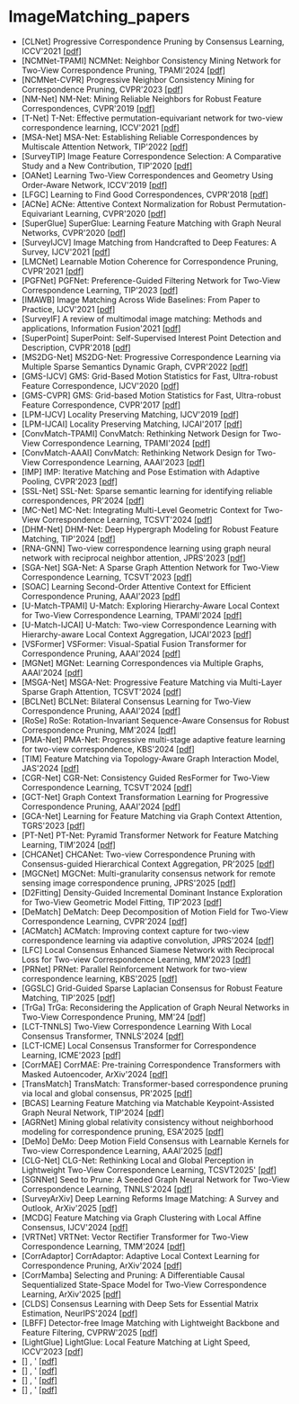 # ImageMatching_papers

- [CLNet] Progressive Correspondence Pruning by Consensus Learning, ICCV'2021 [[pdf]](https://openaccess.thecvf.com/content/ICCV2021/papers/Zhao_Progressive_Correspondence_Pruning_by_Consensus_Learning_ICCV_2021_paper.pdf)
- [NCMNet-TPAMI] NCMNet: Neighbor Consistency Mining Network for Two-View Correspondence Pruning, TPAMI'2024 [[pdf]](https://ieeexplore.ieee.org/abstract/document/10705098)
- [NCMNet-CVPR] Progressive Neighbor Consistency Mining for Correspondence Pruning, CVPR'2023 [[pdf]](https://openaccess.thecvf.com/content/CVPR2023/papers/Liu_Progressive_Neighbor_Consistency_Mining_for_Correspondence_Pruning_CVPR_2023_paper.pdf)
- [NM-Net] NM-Net: Mining Reliable Neighbors for Robust Feature Correspondences, CVPR'2019 [[pdf]](https://openaccess.thecvf.com/content_CVPR_2019/papers/Zhao_NM-Net_Mining_Reliable_Neighbors_for_Robust_Feature_Correspondences_CVPR_2019_paper.pdf)
- [T-Net] T-Net: Effective permutation-equivariant network for two-view correspondence learning, ICCV'2021 [[pdf]](https://openaccess.thecvf.com/content/ICCV2021/papers/Zhong_T-Net_Effective_Permutation-Equivariant_Network_for_Two-View_Correspondence_Learning_ICCV_2021_paper.pdf)
- [MSA-Net] MSA-Net: Establishing Reliable Correspondences by Multiscale Attention Network, TIP'2022 [[pdf]](https://ieeexplore.ieee.org/abstract/document/9813457)
- [SurveyTIP] Image Feature Correspondence Selection: A Comparative Study and a New Contribution, TIP'2020 [[pdf]](https://ieeexplore.ieee.org/abstract/document/8949766)
- [OANet] Learning Two-View Correspondences and Geometry Using Order-Aware Network, ICCV'2019 [[pdf]](https://openaccess.thecvf.com/content_ICCV_2019/papers/Zhang_Learning_Two-View_Correspondences_and_Geometry_Using_Order-Aware_Network_ICCV_2019_paper.pdf)
- [LFGC] Learning to Find Good Correspondences, CVPR'2018 [[pdf]](https://openaccess.thecvf.com/content_cvpr_2018/papers/Yi_Learning_to_Find_CVPR_2018_paper.pdf)
- [ACNe] ACNe: Attentive Context Normalization for Robust Permutation-Equivariant Learning, CVPR'2020 [[pdf]](https://openaccess.thecvf.com/content_CVPR_2020/papers/Sun_ACNe_Attentive_Context_Normalization_for_Robust_Permutation-Equivariant_Learning_CVPR_2020_paper.pdf)
- [SuperGlue] SuperGlue: Learning Feature Matching with Graph Neural Networks, CVPR'2020 [[pdf]](https://openaccess.thecvf.com/content_CVPR_2020/papers/Sarlin_SuperGlue_Learning_Feature_Matching_With_Graph_Neural_Networks_CVPR_2020_paper.pdf)
- [SurveyIJCV] Image Matching from Handcrafted to Deep Features: A Survey, IJCV'2021 [[pdf]](https://link.springer.com/content/pdf/10.1007/s11263-020-01359-2.pdf)
- [LMCNet] Learnable Motion Coherence for Correspondence Pruning, CVPR'2021 [[pdf]](https://openaccess.thecvf.com/content/CVPR2021/papers/Liu_Learnable_Motion_Coherence_for_Correspondence_Pruning_CVPR_2021_paper.pdf)
- [PGFNet] PGFNet: Preference-Guided Filtering Network for Two-View Correspondence Learning, TIP'2023 [[pdf]](https://ieeexplore.ieee.org/abstract/document/10041834)
- [IMAWB] Image Matching Across Wide Baselines: From Paper to Practice, IJCV'2021 [[pdf]](https://link.springer.com/article/10.1007/s11263-020-01385-0)
- [SurveyIF] A review of multimodal image matching: Methods and applications, Information Fusion'2021 [[pdf]](https://www.sciencedirect.com/science/article/abs/pii/S156625352100035X)
- [SuperPoint] SuperPoint: Self-Supervised Interest Point Detection and Description, CVPR'2018 [[pdf]](https://openaccess.thecvf.com/content_cvpr_2018_workshops/papers/w9/DeTone_SuperPoint_Self-Supervised_Interest_CVPR_2018_paper.pdf)
- [MS2DG-Net] MS2DG-Net: Progressive Correspondence Learning via Multiple Sparse Semantics Dynamic Graph, CVPR'2022 [[pdf]](https://openaccess.thecvf.com/content/CVPR2022/papers/Dai_MS2DG-Net_Progressive_Correspondence_Learning_via_Multiple_Sparse_Semantics_Dynamic_Graph_CVPR_2022_paper.pdf)
- [GMS-IJCV] GMS: Grid-Based Motion Statistics for Fast, Ultra-robust Feature Correspondence, IJCV'2020 [[pdf]](https://link.springer.com/content/pdf/10.1007/s11263-019-01280-3.pdf)
- [GMS-CVPR] GMS: Grid-based Motion Statistics for Fast, Ultra-robust Feature Correspondence, CVPR'2017 [[pdf]](https://openaccess.thecvf.com/content_cvpr_2017/papers/Bian_GMS_Grid-based_Motion_CVPR_2017_paper.pdf)
- [LPM-IJCV] Locality Preserving Matching, IJCV'2019 [[pdf]](https://openreview.net/pdf?id=YR5rlIkI23)
- [LPM-IJCAI] Locality Preserving Matching, IJCAI'2017 [[pdf]](https://www.ijcai.org/Proceedings/2017/0627.pdf)
- [ConvMatch-TPAMI] ConvMatch: Rethinking Network Design for Two-View Correspondence Learning, TPAMI'2024 [[pdf]](https://ieeexplore.ieee.org/abstract/document/10323178)
- [ConvMatch-AAAI] ConvMatch: Rethinking Network Design for Two-View Correspondence Learning, AAAI'2023 [[pdf]](https://openreview.net/pdf?id=DnaHIVXRzmh)
- [IMP] IMP: Iterative Matching and Pose Estimation with Adaptive Pooling, CVPR'2023 [[pdf]](https://openaccess.thecvf.com/content/CVPR2023/papers/Xue_IMP_Iterative_Matching_and_Pose_Estimation_With_Adaptive_Pooling_CVPR_2023_paper.pdf)
- [SSL-Net] SSL-Net: Sparse semantic learning for identifying reliable correspondences, PR'2024 [[pdf]](https://www.sciencedirect.com/science/article/abs/pii/S0031320323007367)
- [MC-Net] MC-Net: Integrating Multi-Level Geometric Context for Two-View Correspondence Learning, TCSVT'2024 [[pdf]](https://ieeexplore.ieee.org/abstract/document/10463087)
- [DHM-Net] DHM-Net: Deep Hypergraph Modeling for Robust Feature Matching, TIP'2024 [[pdf]](https://ieeexplore.ieee.org/abstract/document/10720713)
- [RNA-GNN] Two-view correspondence learning using graph neural network with reciprocal neighbor attention, JPRS'2023 [[pdf]](https://www.sciencedirect.com/science/article/abs/pii/S0924271623001557)
- [SGA-Net] SGA-Net: A Sparse Graph Attention Network for Two-View Correspondence Learning, TCSVT'2023 [[pdf]](https://ieeexplore.ieee.org/abstract/document/10124002)
- [SOAC] Learning Second-Order Attentive Context for Efficient Correspondence Pruning, AAAI'2023 [[pdf]](https://ojs.aaai.org/index.php/AAAI/article/view/25431)
- [U-Match-TPAMI] U-Match: Exploring Hierarchy-Aware Local Context for Two-View Correspondence Learning, TPAMI'2024 [[pdf]](https://ieeexplore.ieee.org/abstract/document/10643351)
- [U-Match-IJCAI] U-Match: Two-view Correspondence Learning with Hierarchy-aware Local Context Aggregation, IJCAI'2023 [[pdf]](https://openreview.net/pdf?id=6iAOZcxpeYV)
- [VSFormer] VSFormer: Visual-Spatial Fusion Transformer for Correspondence Pruning, AAAI'2024 [[pdf]](https://ojs.aaai.org/index.php/AAAI/article/view/28123)
- [MGNet] MGNet: Learning Correspondences via Multiple Graphs, AAAI'2024 [[pdf]](https://ojs.aaai.org/index.php/AAAI/article/view/28187)
- [MSGA-Net] MSGA-Net: Progressive Feature Matching via Multi-Layer Sparse Graph Attention, TCSVT'2024 [[pdf]](https://ieeexplore.ieee.org/abstract/document/10439184)
- [BCLNet] BCLNet: Bilateral Consensus Learning for Two-View Correspondence Pruning, AAAI'2024 [[pdf]](https://ojs.aaai.org/index.php/AAAI/article/view/28218)
- [RoSe] RoSe: Rotation-Invariant Sequence-Aware Consensus for Robust Correspondence Pruning, MM'2024 [[pdf]](https://dl.acm.org/doi/abs/10.1145/3664647.3681124)
- [PMA-Net] PMA-Net: Progressive multi-stage adaptive feature learning for two-view correspondence, KBS'2024 [[pdf]](https://www.sciencedirect.com/science/article/abs/pii/S0950705124005616)
- [TIM] Feature Matching via Topology-Aware Graph Interaction Model, JAS'2024 [[pdf]](https://ieeexplore.ieee.org/abstract/document/10399360)
- [CGR-Net] CGR-Net: Consistency Guided ResFormer for Two-View Correspondence Learning, TCSVT'2024 [[pdf]](https://ieeexplore.ieee.org/abstract/document/10623710)
- [GCT-Net] Graph Context Transformation Learning for Progressive Correspondence Pruning, AAAI'2024 [[pdf]](https://ojs.aaai.org/index.php/AAAI/article/view/27967)
- [GCA-Net] Learning for Feature Matching via Graph Context Attention, TGRS'2023 [[pdf]](https://ieeexplore.ieee.org/abstract/document/10075633)
- [PT-Net] PT-Net: Pyramid Transformer Network for Feature Matching Learning, TIM'2024 [[pdf]](https://ieeexplore.ieee.org/abstract/document/10443936)
- [CHCANet] CHCANet: Two-view Correspondence Pruning with Consensus-guided Hierarchical Context Aggregation, PR'2025 [[pdf]](https://www.sciencedirect.com/science/article/abs/pii/S0031320324010331)
- [MGCNet] MGCNet: Multi-granularity consensus network for remote sensing image correspondence pruning, JPRS'2025 [[pdf]](https://www.sciencedirect.com/science/article/abs/pii/S0924271624004192)
- [D2Fitting] Density-Guided Incremental Dominant Instance Exploration for Two-View Geometric Model Fitting, TIP'2023 [[pdf]](https://ieeexplore.ieee.org/abstract/document/10268349)
- [DeMatch] DeMatch: Deep Decomposition of Motion Field for Two-View Correspondence Learning, CVPR'2024 [[pdf]](https://openaccess.thecvf.com/content/CVPR2024/papers/Zhang_DeMatch_Deep_Decomposition_of_Motion_Field_for_Two-View_Correspondence_Learning_CVPR_2024_paper.pdf)
- [ACMatch] ACMatch: Improving context capture for two-view correspondence learning via adaptive convolution, JPRS'2024 [[pdf]](https://www.sciencedirect.com/science/article/abs/pii/S092427162400412X)
- [LFC] Local Consensus Enhanced Siamese Network with Reciprocal Loss for Two-view Correspondence Learning, MM'2023 [[pdf]](https://dl.acm.org/doi/abs/10.1145/3581783.3612458)
- [PRNet] PRNet: Parallel Reinforcement Network for two-view correspondence learning, KBS'2025 [[pdf]](https://www.sciencedirect.com/science/article/abs/pii/S0950705125000267)
- [GGSLC] Grid-Guided Sparse Laplacian Consensus for Robust Feature Matching, TIP'2025 [[pdf]](https://ieeexplore.ieee.org/abstract/document/10891339)
- [TrGa] TrGa: Reconsidering the Application of Graph Neural Networks in Two-View Correspondence Pruning, MM'24 [[pdf]](https://dl.acm.org/doi/abs/10.1145/3664647.3681139)
- [LCT-TNNLS] Two-View Correspondence Learning With Local Consensus Transformer, TNNLS'2024 [[pdf]](https://ieeexplore.ieee.org/abstract/document/10750907)
- [LCT-ICME] Local Consensus Transformer for Correspondence Learning, ICME'2023 [[pdf]](https://ieeexplore.ieee.org/abstract/document/10219942)
- [CorrMAE] CorrMAE: Pre-training Correspondence Transformers with Masked Autoencoder, ArXiv'2024 [[pdf]](https://arxiv.org/abs/2406.05773)
- [TransMatch] TransMatch: Transformer-based correspondence pruning via local and global consensus, PR'2025 [[pdf]](https://www.sciencedirect.com/science/article/abs/pii/S0031320324008719)
- [BCAS] Learning Feature Matching via Matchable Keypoint-Assisted Graph Neural Network, TIP'2024 [[pdf]](https://ieeexplore.ieee.org/abstract/document/10794561)
- [AGRNet] Mining global relativity consistency without neighborhood modeling for correspondence pruning, ESA'2025 [[pdf]](https://www.sciencedirect.com/science/article/abs/pii/S0957417425008619)
- [DeMo] DeMo: Deep Motion Field Consensus with Learnable Kernels for Two-view Correspondence Learning, AAAI'2025 [[pdf]](https://ojs.aaai.org/index.php/AAAI/article/view/32622)
- [CLG-Net] CLG-Net: Rethinking Local and Global Perception in Lightweight Two-View Correspondence Learning, TCSVT2025' [[pdf]](https://ieeexplore.ieee.org/abstract/document/10678746)
- [SGNNet] Seed to Prune: A Seeded Graph Neural Network for Two-View Correspondence Learning, TNNLS'2024 [[pdf]](https://ieeexplore.ieee.org/abstract/document/10645697)
- [SurveyArXiv] Deep Learning Reforms Image Matching: A Survey and Outlook, ArXiv'2025 [[pdf]](https://arxiv.org/abs/2506.04619)
- [MCDG] Feature Matching via Graph Clustering with Local Affine Consensus, IJCV'2024 [[pdf]](https://link.springer.com/article/10.1007/s11263-024-02291-5)
- [VRTNet] VRTNet: Vector Rectifier Transformer for Two-View Correspondence Learning, TMM'2024 [[pdf]](https://ieeexplore.ieee.org/abstract/document/10812827)
- [CorrAdaptor] CorrAdaptor: Adaptive Local Context Learning for Correspondence Pruning, ArXiv'2024 [[pdf]](https://arxiv.org/abs/2408.08134)
- [CorrMamba] Selecting and Pruning: A Differentiable Causal Sequentialized State-Space Model for Two-View Correspondence Learning, ArXiv'2025 [[pdf]](https://arxiv.org/abs/2503.17938)
- [CLDS] Consensus Learning with Deep Sets for Essential Matrix Estimation, NeurIPS'2024 [[pdf]](https://proceedings.neurips.cc/paper_files/paper/2024/hash/b7f09d26f9b64b5430402860158c2e19-Abstract-Conference.html)
- [LBFF] Detector-free Image Matching with Lightweight Backbone and Feature Filtering, CVPRW'2025 [[pdf]](https://openaccess.thecvf.com/content/CVPR2025W/IMW/papers/Guo_Detector-free_Image_Matching_with_Lightweight_Backbone_and_Feature_Filtering_CVPRW_2025_paper.pdf)
- [LightGlue] LightGlue: Local Feature Matching at Light Speed, ICCV'2023 [[pdf]](https://openaccess.thecvf.com/content/ICCV2023/papers/Lindenberger_LightGlue_Local_Feature_Matching_at_Light_Speed_ICCV_2023_paper.pdf)
- [] , ' [[pdf]]()
- [] , ' [[pdf]]()
- [] , ' [[pdf]]()
- [] , ' [[pdf]]()



